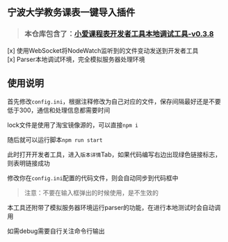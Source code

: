  ## 宁波大学教务课表一键导入插件

 > ### 本仓库包含了：[小爱课程表开发者工具本地调试工具-v0.3.8](https://open-schedule-prod.ai.xiaomi.com/docs/#/help/?id=%e4%b8%8b%e8%bd%bd)

[x] 使用WebSocket将NodeWatch监听到的文件变动发送到开发者工具  
[x] Parser本地调试环境，完全模拟服务器处理环境

## 使用说明

首先修改`config.ini`，根据注释修改为自己对应的文件，保存间隔最好还是不要低于300，通信和处理信息都需要时间

lock文件是使用了淘宝镜像源的，可以直接`npm i`

随后就可以运行脚本`npm run start`

此时打开开发者工具，进入`版本详情`Tab，如果代码编写右边出现绿色链接标志，则表明链接成功

修改你在`config.ini`配置的代码文件，则会自动同步到代码框中

> 注意：不要在输入框弹出的时候使用，是不生效的

本工具还附带了模拟服务器环境运行parser的功能，在进行本地测试时会自动调用

如需debug需要自行关注命令行输出